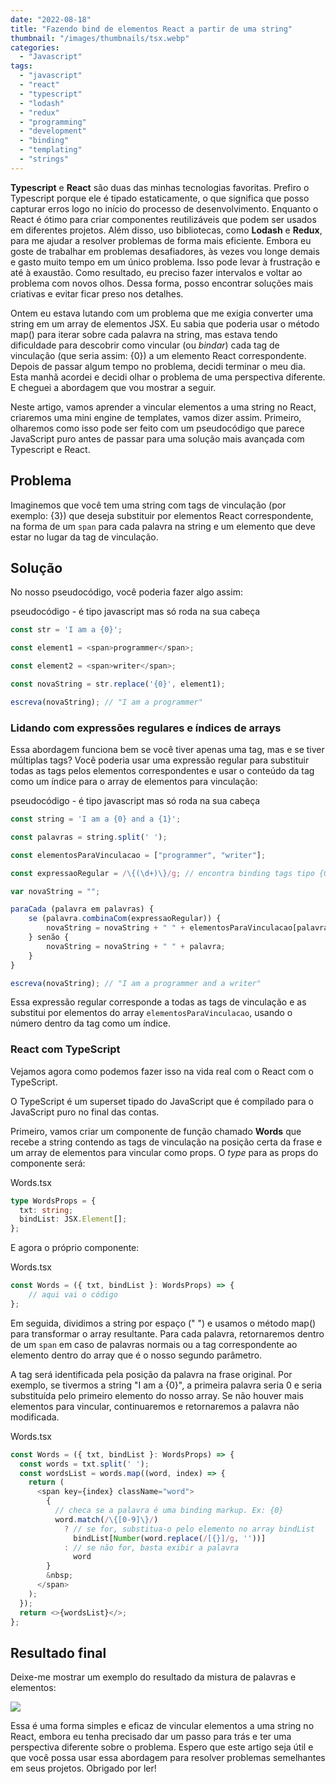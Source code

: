 ```yaml
---
date: "2022-08-18"
title: "Fazendo bind de elementos React a partir de uma string"
thumbnail: "/images/thumbnails/tsx.webp"
categories:
  - "Javascript"
tags:
  - "javascript"
  - "react"
  - "typescript"
  - "lodash"
  - "redux"
  - "programming"
  - "development"
  - "binding"
  - "templating"
  - "strings"
---
```


**Typescript** e **React** são duas das minhas tecnologias favoritas. Prefiro o Typescript porque ele é tipado estaticamente, o que significa que posso capturar erros logo no início do processo de desenvolvimento. Enquanto o React é ótimo para criar componentes reutilizáveis que podem ser usados em diferentes projetos. Além disso, uso bibliotecas, como **Lodash** e **Redux**, para me ajudar a resolver problemas de forma mais eficiente. Embora eu goste de trabalhar em problemas desafiadores, às vezes vou longe demais e gasto muito tempo em um único problema. Isso pode levar à frustração e até à exaustão. Como resultado, eu preciso fazer intervalos e voltar ao problema com novos olhos. Dessa forma, posso encontrar soluções mais criativas e evitar ficar preso nos detalhes.

Ontem eu estava lutando com um problema que me exigia converter uma string em um array de elementos JSX. Eu sabia que poderia usar o método map() para iterar sobre cada palavra na string, mas estava tendo dificuldade para descobrir como vincular (ou *bindar*) cada tag de vinculação (que seria assim: {0}) a um elemento React correspondente. Depois de passar algum tempo no problema, decidi terminar o meu dia. Esta manhã acordei e decidi olhar o problema de uma perspectiva diferente. E cheguei a abordagem que vou mostrar a seguir.

Neste artigo, vamos aprender a vincular elementos a uma string no React, criaremos uma mini engine de templates, vamos dizer assim. Primeiro, olharemos como isso pode ser feito com um pseudocódigo que parece JavaScript puro antes de passar para uma solução mais avançada com Typescript e React.

## Problema

Imaginemos que você tem uma string com tags de vinculação (por exemplo: {3}) que deseja substituir por elementos React correspondente, na forma de um `span` para cada palavra na string e um elemento que deve estar no lugar da tag de vinculação.

## Solução

No nosso pseudocódigo, você poderia fazer algo assim:

<div class="filename">pseudocódigo - é tipo javascript mas só roda na sua cabeça</div>

```javascript
const str = 'I am a {0}';

const element1 = <span>programmer</span>;

const element2 = <span>writer</span>;

const novaString = str.replace('{0}', element1);

escreva(novaString); // "I am a programmer"
```

### Lidando com expressões regulares e índices de arrays

Essa abordagem funciona bem se você tiver apenas uma tag, mas e se tiver múltiplas tags? Você poderia usar uma expressão regular para substituir todas as tags pelos elementos correspondentes e usar o conteúdo da tag como um índice para o array de elementos para vinculação:

<div class="filename">pseudocódigo - é tipo javascript mas só roda na sua cabeça</div>

```javascript
const string = 'I am a {0} and a {1}';

const palavras = string.split(' ');

const elementosParaVinculacao = ["programmer", "writer"];

const expressaoRegular = /\{(\d+)\}/g; // encontra binding tags tipo {0}, {1}, etc.

var novaString = "";

paraCada (palavra em palavras) {
    se (palavra.combinaCom(expressaoRegular)) {
        novaString = novaString + " " + elementosParaVinculacao[palavra.remove("{", "}")];
    } senão {
        novaString = novaString + " " + palavra;
    }
}

escreva(novaString); // "I am a programmer and a writer"
```

Essa expressão regular corresponde a todas as tags de vinculação e as substitui por elementos do array `elementosParaVinculacao`, usando o número dentro da tag como um índice.

### React com TypeScript

Vejamos agora como podemos fazer isso na vida real com o React com o TypeScript.

O TypeScript é um superset tipado do JavaScript que é compilado para o JavaScript puro no final das contas.

Primeiro, vamos criar um componente de função chamado **Words** que recebe a string contendo as tags de vinculação na posição certa da frase e um array de elementos para vincular como props. O *type* para as props do componente será:

<div class="filename">Words.tsx</div>

```typescript
type WordsProps = {
  txt: string;
  bindList: JSX.Element[];
};
```

E agora o próprio componente:

<div class="filename">Words.tsx</div>

```typescript
const Words = ({ txt, bindList }: WordsProps) => {
	// aqui vai o código
};
```

Em seguida, dividimos a string por espaço (" ") e usamos o método map() para transformar o array resultante. Para cada palavra, retornaremos dentro de um `span` em caso de palavras normais ou a tag correspondente ao elemento dentro do array que é o nosso segundo parâmetro.

A tag será identificada pela posição da palavra na frase original. Por exemplo, se tivermos a string "I am a {0}", a primeira palavra seria 0 e seria substituída pelo primeiro elemento do nosso array. Se não houver mais elementos para vincular, continuaremos e retornaremos a palavra não modificada.

<div class="filename">Words.tsx</div>

```javascript
const Words = ({ txt, bindList }: WordsProps) => {
  const words = txt.split(' ');
  const wordsList = words.map((word, index) => {
    return (
      <span key={index} className="word">
        {
          // checa se a palavra é uma binding markup. Ex: {0}
          word.match(/\{[0-9]\}/)
            ? // se for, substitua-o pelo elemento no array bindList
              bindList[Number(word.replace(/[{}]/g, ''))]
            : // se não for, basta exibir a palavra
              word
        }
        &nbsp;
      </span>
    );
  });
  return <>{wordsList}</>;
};
```

## Resultado final

Deixe-me mostrar um exemplo do resultado da mistura de palavras e elementos:

![](/images/posts/print-bee-byte-chat.png)

Essa é uma forma simples e eficaz de vincular elementos a uma string no React, embora eu tenha precisado dar um passo para trás e ter uma perspectiva diferente sobre o problema. Espero que este artigo seja útil e que você possa usar essa abordagem para resolver problemas semelhantes em seus projetos. Obrigado por ler!